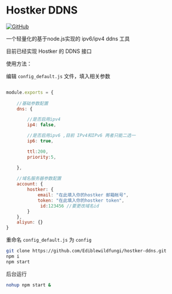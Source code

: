 # Hostker DDNS

[![GitHub](https://img.shields.io/github/license/Ediblewildfungi/hostker-ddns?color=1ccc1a)](https://opensource.org/licenses/MIT)

一个轻量化的基于node.js实现的 ipv6/ipv4 ddns 工具

目前已经实现 Hostker 的 DDNS 接口

使用方法：

 编辑 `config_default.js` 文件，填入相关参数

``` js

module.exports = {
    
    //基础参数配置
    dns: {

        //是否启用ipv4
        ip4: false,

        //是否启用ipv6 ,目前 IPv4和IPv6 两者只能二选一
        ip6: true,

        ttl:200,
        priority:5,

    },
    
    //域名服务器参数配置
    account: {
        hostker: {
            email: "在此填入你的hostker 邮箱帐号",
            token: "在此填入你的hostker token",
             id:123456 //要更改域名id
        }
    },
    aliyun: {}
}

```

重命名  `config_default.js` 为   `config` 

``` bash
git clone https://github.com/Ediblewildfungi/hostker-ddns.git
npm i
npm start
```

后台运行

```bash
nohup npm start &
```